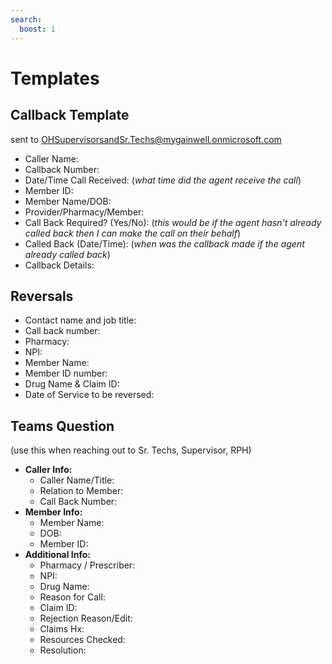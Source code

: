```yaml
---
search:
  boost: 1
---
```


# Templates

## Callback Template

sent to OHSupervisorsandSr.Techs@mygainwell.onmicrosoft.com

- Caller Name: 
- Callback Number: 
- Date/Time Call Received: (*what time did the agent receive the call*) 
- Member ID:  
- Member Name/DOB:  
- Provider/Pharmacy/Member:  
- Call Back Required? (Yes/No): (*this would be if the agent hasn't already called back then I can make the call on their behalf*) 
- Called Back (Date/Time): (*when was the callback made if the agent already called back*) 
- Callback Details:

## Reversals

- Contact name and job title:  
- Call back number: 
- Pharmacy: 
- NPI: 
- Member Name: 
- Member ID number:  
- Drug Name & Claim ID:  
- Date of Service to be reversed:

## Teams Question

(use this when reaching out to Sr. Techs, Supervisor, RPH)

- **Caller Info:** 
    - Caller Name/Title:  
    - Relation to Member:
    - Call Back Number:  
- **Member Info:**
  - Member Name:  
  - DOB:  
  - Member ID:  
- **Additional Info:** 
  - Pharmacy / Prescriber:  
  - NPI:
  - Drug Name:  
  - Reason for Call:  
  - Claim ID:  
  - Rejection Reason/Edit:  
  - Claims Hx:  
  - Resources Checked:  
  - Resolution:  
